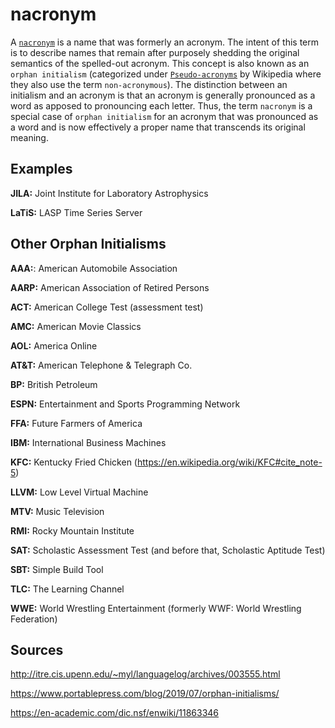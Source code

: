 # nacronym
A [`nacronym`](https://www.urbandictionary.com/define.php?term=nacronym) is a name that was formerly an acronym. The intent of this term is to describe names that remain after purposely shedding the original semantics of the spelled-out acronym. This concept is also known as an `orphan initialism` (categorized under [`Pseudo-acronyms`](https://en.wikipedia.org/wiki/Acronym#Pseudo-acronyms) by Wikipedia where they also use the term `non-acronymous`). The distinction between an initialism and an acronym is that an acronym is generally pronounced as a word as apposed to pronouncing each letter. Thus, the term `nacronym` is a special case of `orphan initialism` for an acronym that was pronounced as a word and is now effectively a proper name that transcends its original meaning. 

## Examples

**JILA:** Joint Institute for Laboratory Astrophysics

**LaTiS:** LASP Time Series Server


## Other Orphan Initialisms

**AAA:**: American Automobile Association

**AARP:** American Association of Retired Persons

**ACT:** American College Test (assessment test)

**AMC:** American Movie Classics

**AOL:** America Online

**AT&T:** American Telephone & Telegraph Co.

**BP:** British Petroleum

**ESPN:** Entertainment and Sports Programming Network

**FFA:** Future Farmers of America

**IBM:** International Business Machines

**KFC:** Kentucky Fried Chicken (https://en.wikipedia.org/wiki/KFC#cite_note-5)

**LLVM:** Low Level Virtual Machine

**MTV:** Music Television

**RMI:** Rocky Mountain Institute

**SAT:** Scholastic Assessment Test (and before that, Scholastic Aptitude Test)

**SBT:** Simple Build Tool

**TLC:** The Learning Channel

**WWE:** World Wrestling Entertainment (formerly WWF: World Wrestling Federation)

## Sources

http://itre.cis.upenn.edu/~myl/languagelog/archives/003555.html

https://www.portablepress.com/blog/2019/07/orphan-initialisms/

https://en-academic.com/dic.nsf/enwiki/11863346
